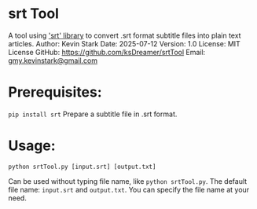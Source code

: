 # srt Tool
A tool using ['srt' library](https://pypi.org/project/srt/) to convert .srt format subtitle files into plain text articles.
Author: Kevin Stark
Date: 2025-07-12
Version: 1.0
License: MIT License
GitHub: https://github.com/ksDreamer/srtTool
Email: gmy.kevinstark@gmail.com

# Prerequisites: 
```pip install srt```
Prepare a subtitle file in .srt format.
# Usage:
```
python srtTool.py [input.srt] [output.txt]
```
Can be used without typing file name, like `python srtTool.py`. The default file name: `input.srt` and `output.txt`. You can specify the file name at your need.
